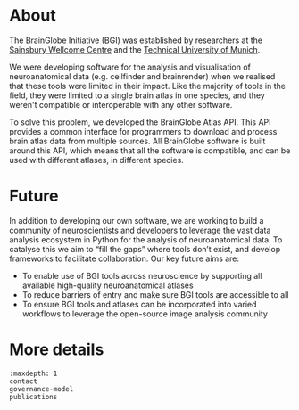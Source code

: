 # About

The BrainGlobe Initiative (BGI) was established by researchers at the
[Sainsbury Wellcome Centre](https://www.sainsburywellcome.org) and the [
Technical University of Munich](https://www.tum.de/en/).

We were developing software for the analysis and visualisation of neuroanatomical data
(e.g. cellfinder and brainrender) when we realised that these tools were limited in their impact.
Like the majority of tools in the field, they were limited to a single brain atlas in one species, and
they weren't compatible or interoperable with any other software.

To solve this problem, we developed the BrainGlobe Atlas API.
This API  provides a common interface for programmers to download and process brain atlas data from multiple sources.
All BrainGlobe software is built around this API, which means that all the software is compatible, and can be used with
different atlases, in different species.

# Future
In addition to developing our own software, we are working to build a community of neuroscientists and
developers to leverage the vast data analysis ecosystem in Python for the analysis of neuroanatomical data.
To catalyse this we aim to “fill the gaps” where tools don’t exist, and
develop frameworks to facilitate collaboration. Our key future aims are:
* To enable use of BGI tools across neuroscience by supporting all available high-quality neuroanatomical
  atlases
* To reduce barriers of entry and make sure BGI tools are accessible to all
* To ensure BGI tools and atlases can be incorporated into varied workflows to leverage the open-source
  image analysis community

# More details

```{toctree}
:maxdepth: 1
contact
governance-model
publications
```


